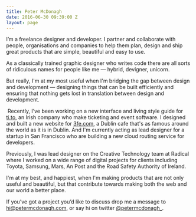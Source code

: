 ```yaml
---
title: Peter McDonagh
date: 2016-06-30 09:39:00 Z
layout: page
---
```


I’m a freelance designer and developer. I partner and collaborate with people, organisations and companies to help them plan, design and ship great products that are simple, beautiful and easy to use. 

As a classically trained graphic designer who writes code there are all sorts of ridiculous names for people like me — hybrid, devigner, unicorn. 

But really, I'm at my most useful when I'm bridging the gap between design and development — designing things that can be built efficiently and ensuring that nothing gets lost in translation between design and development. 

 Recently, I’ve been working on a new interface and living style guide for [ti.to](http://ti.tio), an Irish company who make ticketing and event software. I designed and built a new website for [3fe.com](http://3fe.com), a Dublin cafe that's as famous around the world as it is in Dublin. And I'm currently acting as lead designer for a startup in San Francisco who are building a new cloud routing service for developers.

Previously, I was lead designer on the Creative Technology team at Radical where I worked on a wide range of digital projects for clients including Toyota, Samsung, Mars, An Post and the Road Safety Authority of Ireland.

I'm at my best, and happiest, when I'm making products that are not only useful and beautiful, but that contribute towards making both the web and our world a better place. 

If you’ve got a project you’d like to discuss drop me a message to [hi@petermcdonagh.com](mailto:hi@petermcdonagh.com), or say hi on twitter [@petermcdonagh_](http://twitter.com/petermcdonagh_).